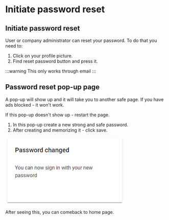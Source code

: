 # Initiate password reset

## Initiate password reset

User or company administrator can reset your password. To do that you need to:

1. Click on your profile picture.
2. Find reset password button and press it.

:::warning
This only works through email
:::

<!-- ![](</assets/Administrator_view.png>) -->

## Password reset pop-up page

A pop-up will show up and it will take you to another safe page. If you have ads blocked - it won't work.

<!-- ![Generated link](/assets/Link.PNG) -->

<!-- ![](</assets/Save_new_pass.png>) -->

If this pop-up doesn't  show up - restart the page.

1. In this pop-up create a new strong and safe password.
2. After creating and memorizing it - click save.

![Password changed](/assets/reseted.PNG)

After seeing this, you can comeback to home page.
